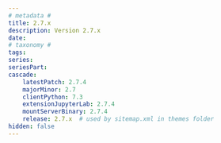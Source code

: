 ```yaml
---
# metadata # 
title: 2.7.x
description: Version 2.7.x 
date: 
# taxonomy #
tags:
series:
seriesPart:
cascade:
    latestPatch: 2.7.4
    majorMinor: 2.7
    clientPython: 7.3
    extensionJupyterLab: 2.7.4
    mountServerBinary: 2.7.4
    release: 2.7.x  # used by sitemap.xml in themes folder
hidden: false
---
```

